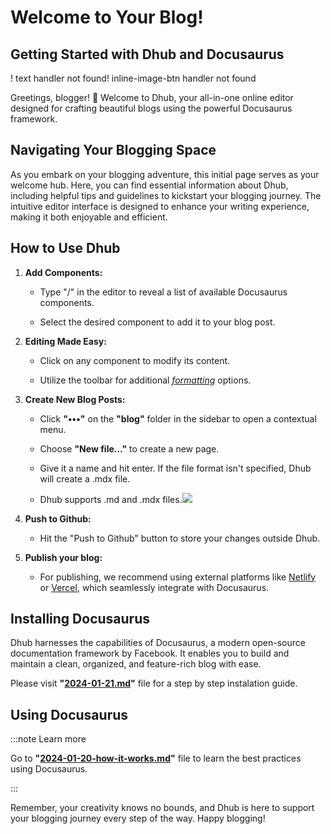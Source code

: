 # **Welcome to Your Blog!**

## Getting Started with Dhub and Docusaurus

! text handler not found! inline-image-btn handler not found

Greetings, blogger! 🚀 Welcome to Dhub, your all-in-one online editor designed for crafting beautiful blogs using the powerful Docusaurus framework.

## Navigating Your Blogging Space

As you embark on your blogging adventure, this initial page serves as your welcome hub. Here, you can find essential information about Dhub, including helpful tips and guidelines to kickstart your blogging journey. The intuitive editor interface is designed to enhance your writing experience, making it both enjoyable and efficient.

## How to Use Dhub

1. **Add Components:**

   - Type "/" in the editor to reveal a list of available Docusaurus components.

   - Select the desired component to add it to your blog post.

2. **Editing Made Easy:**

   - Click on any component to modify its content.

   - Utilize the toolbar for additional [_formatting_](#) options.

3. **Create New Blog Posts:**

   - Click **"•••"** on the **"blog"** folder in the sidebar to open a contextual menu.

   - Choose **"New file..."** to create a new page.

   - Give it a name and hit enter. If the file format isn't specified, Dhub will create a .mdx file.

   - Dhub supports .md and .mdx files.![](/img/tutorial.jpg)

4. **Push to Github:**

   - Hit the "Push to Github" button to store your changes outside Dhub.

5. **Publish your blog:**

   - For publishing, we recommend using external platforms like [Netlify](https://www.netlify.com/) or [Vercel](https://vercel.com/), which seamlessly integrate with Docusaurus.

## Installing Docusaurus

Dhub harnesses the capabilities of Docusaurus, a modern open-source documentation framework by Facebook. It enables you to build and maintain a clean, organized, and feature-rich blog with ease.

Please visit **"[2024-01-21.md](/blog/2024-01-21.md)"** file for a step by step instalation guide.

## Using Docusaurus

:::note Learn more

Go to **"[2024-01-20-how-it-works.md](/blog/2024-01-20-how-it-works/index.md)"** file to learn the best practices using Docusaurus.

:::

Remember, your creativity knows no bounds, and Dhub is here to support your blogging journey every step of the way. Happy blogging!

